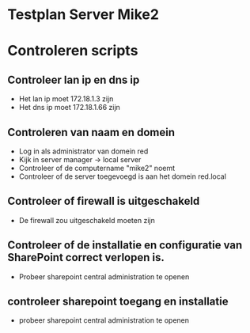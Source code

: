 # Testplan Server Mike2


# Controleren scripts

## Controleer lan ip en dns ip
* Het lan ip moet 172.18.1.3 zijn
* Het dns ip moet 172.18.1.66 zijn
## Controleren van naam en domein
* Log in als administrator van domein red
* Kijk in server manager -> local server
* Controleer of de computername "mike2" noemt
* Controleer of de server toegevoegd is aan het domein red.local
## Controleer of firewall is uitgeschakeld
* De firewall zou uitgeschakeld moeten zijn

## Controleer of de installatie en configuratie van SharePoint correct verlopen is.
* Probeer sharepoint central administration te openen 


## controleer sharepoint toegang en installatie
* probeer sharepoint central administration te openen
